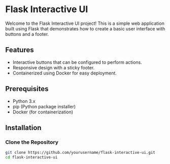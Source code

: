 # Flask Interactive UI

Welcome to the Flask Interactive UI project! This is a simple web application built using Flask that demonstrates how to create a basic user interface with buttons and a footer.

## Features

- Interactive buttons that can be configured to perform actions.
- Responsive design with a sticky footer.
- Containerized using Docker for easy deployment.

## Prerequisites

- Python 3.x
- pip (Python package installer)
- Docker (for containerization)

## Installation

### Clone the Repository

```bash
git clone https://github.com/yourusername/flask-interactive-ui.git
cd flask-interactive-ui
